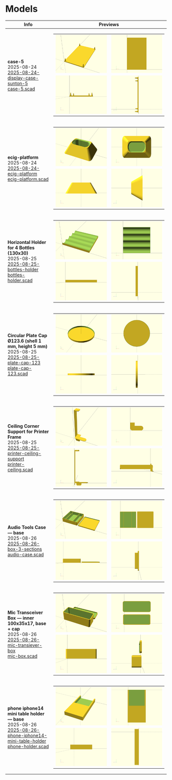# Models

| Info | Previews |
| ---- | -------- |
| <strong>case-5</strong><br>2025-08-24<br>[2025-08-24-display-case-sunton-5](2025-08-24-display-case-sunton-5/)<br>[case-5.scad](2025-08-24-display-case-sunton-5/case-5.scad) | <table><tr><td>![iso-p](2025-08-24-display-case-sunton-5/case-5.preview.iso-p.png)</td><td>![xy-o](2025-08-24-display-case-sunton-5/case-5.preview.xy-o.png)</td></tr><tr><td>![xz-p](2025-08-24-display-case-sunton-5/case-5.preview.xz-p.png)</td><td>![yz-p](2025-08-24-display-case-sunton-5/case-5.preview.yz-p.png)</td></tr></table> |
| <strong>ecig-platform</strong><br>2025-08-24<br>[2025-08-24-ecig-platform](2025-08-24-ecig-platform/)<br>[ecig-platform.scad](2025-08-24-ecig-platform/ecig-platform.scad) | <table><tr><td>![iso-p](2025-08-24-ecig-platform/ecig-platform.preview.iso-p.png)</td><td>![xy-o](2025-08-24-ecig-platform/ecig-platform.preview.xy-o.png)</td></tr><tr><td>![xz-p](2025-08-24-ecig-platform/ecig-platform.preview.xz-p.png)</td><td>![yz-p](2025-08-24-ecig-platform/ecig-platform.preview.yz-p.png)</td></tr></table> |
| <strong>Horizontal Holder for 4 Bottles (130x30)</strong><br>2025-08-25<br>[2025-08-25-bottles-holder](2025-08-25-bottles-holder/)<br>[bottles-holder.scad](2025-08-25-bottles-holder/bottles-holder.scad) | <table><tr><td>![iso-p](2025-08-25-bottles-holder/bottles-holder.preview.iso-p.png)</td><td>![xy-o](2025-08-25-bottles-holder/bottles-holder.preview.xy-o.png)</td></tr><tr><td>![xz-p](2025-08-25-bottles-holder/bottles-holder.preview.xz-p.png)</td><td>![yz-p](2025-08-25-bottles-holder/bottles-holder.preview.yz-p.png)</td></tr></table> |
| <strong>Circular Plate Cap Ø123.6 (shell 1 mm, height 5 mm)</strong><br>2025-08-25<br>[2025-08-25-plate-cap-123](2025-08-25-plate-cap-123/)<br>[plate-cap-123.scad](2025-08-25-plate-cap-123/plate-cap-123.scad) | <table><tr><td>![iso-p](2025-08-25-plate-cap-123/plate-cap-123.preview.iso-p.png)</td><td>![xy-o](2025-08-25-plate-cap-123/plate-cap-123.preview.xy-o.png)</td></tr><tr><td>![xz-p](2025-08-25-plate-cap-123/plate-cap-123.preview.xz-p.png)</td><td>![yz-p](2025-08-25-plate-cap-123/plate-cap-123.preview.yz-p.png)</td></tr></table> |
| <strong>Ceiling Corner Support for Printer Frame</strong><br>2025-08-25<br>[2025-08-25-printer-ceiling-support](2025-08-25-printer-ceiling-support/)<br>[printer-ceiling.scad](2025-08-25-printer-ceiling-support/printer-ceiling.scad) | <table><tr><td>![iso-p](2025-08-25-printer-ceiling-support/printer-ceiling.preview.iso-p.png)</td><td>![xy-o](2025-08-25-printer-ceiling-support/printer-ceiling.preview.xy-o.png)</td></tr><tr><td>![xz-p](2025-08-25-printer-ceiling-support/printer-ceiling.preview.xz-p.png)</td><td>![yz-p](2025-08-25-printer-ceiling-support/printer-ceiling.preview.yz-p.png)</td></tr></table> |
| <strong>Audio Tools Case — base</strong><br>2025-08-26<br>[2025-08-26-box-3-sections](2025-08-26-box-3-sections/)<br>[audio-case.scad](2025-08-26-box-3-sections/audio-case.scad) | <table><tr><td>![iso-p](2025-08-26-box-3-sections/audio-case.preview.iso-p.png)</td><td>![xy-o](2025-08-26-box-3-sections/audio-case.preview.xy-o.png)</td></tr><tr><td>![xz-p](2025-08-26-box-3-sections/audio-case.preview.xz-p.png)</td><td>![yz-p](2025-08-26-box-3-sections/audio-case.preview.yz-p.png)</td></tr></table> |
| <strong>Mic Transceiver Box — inner 100x35x17, base + cap</strong><br>2025-08-26<br>[2025-08-26-mic-transiever-box](2025-08-26-mic-transiever-box/)<br>[mic-box.scad](2025-08-26-mic-transiever-box/mic-box.scad) | <table><tr><td>![iso-p](2025-08-26-mic-transiever-box/mic-box.preview.iso-p.png)</td><td>![xy-o](2025-08-26-mic-transiever-box/mic-box.preview.xy-o.png)</td></tr><tr><td>![xz-p](2025-08-26-mic-transiever-box/mic-box.preview.xz-p.png)</td><td>![yz-p](2025-08-26-mic-transiever-box/mic-box.preview.yz-p.png)</td></tr></table> |
| <strong>phone iphone14 mini table holder — base</strong><br>2025-08-26<br>[2025-08-26-phone-iphone14-mini-table-holder](2025-08-26-phone-iphone14-mini-table-holder/)<br>[phone-holder.scad](2025-08-26-phone-iphone14-mini-table-holder/phone-holder.scad) | <table><tr><td>![iso-p](2025-08-26-phone-iphone14-mini-table-holder/phone-holder.preview.iso-p.png)</td><td>![xy-o](2025-08-26-phone-iphone14-mini-table-holder/phone-holder.preview.xy-o.png)</td></tr><tr><td>![xz-p](2025-08-26-phone-iphone14-mini-table-holder/phone-holder.preview.xz-p.png)</td><td>![yz-p](2025-08-26-phone-iphone14-mini-table-holder/phone-holder.preview.yz-p.png)</td></tr></table> |
